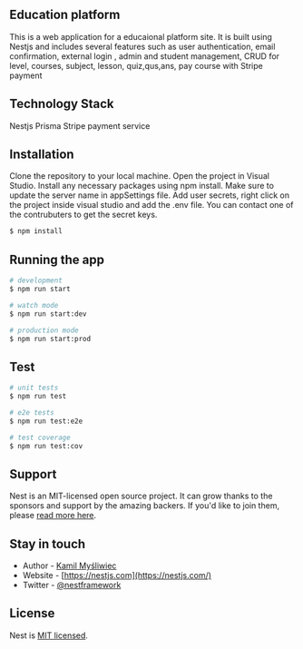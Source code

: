 
## Education platform

This is a web application for a educaional  platform site. It is built using Nestjs and  includes several features such as user authentication, email confirmation, external login , admin and student management, CRUD for level, courses, subject, lesson, quiz,qus,ans, pay course with Stripe payment 

## Technology Stack
Nestjs
Prisma
Stripe payment service

## Installation
Clone the repository to your local machine.
Open the project in Visual Studio.
Install any necessary packages using npm install.
Make sure to update the server name in appSettings file.
Add user secrets, right click on the project inside visual studio and add the .env file.
You can contact one of the contrubuters to get the secret keys.

```bash
$ npm install
```

## Running the app

```bash
# development
$ npm run start

# watch mode
$ npm run start:dev

# production mode
$ npm run start:prod
```

## Test

```bash
# unit tests
$ npm run test

# e2e tests
$ npm run test:e2e

# test coverage
$ npm run test:cov
```

## Support

Nest is an MIT-licensed open source project. It can grow thanks to the sponsors and support by the amazing backers. If you'd like to join them, please [read more here](https://docs.nestjs.com/support).

## Stay in touch

- Author - [Kamil Myśliwiec](https://kamilmysliwiec.com)
- Website - [https://nestjs.com](https://nestjs.com/)
- Twitter - [@nestframework](https://twitter.com/nestframework)

## License

Nest is [MIT licensed](LICENSE).
